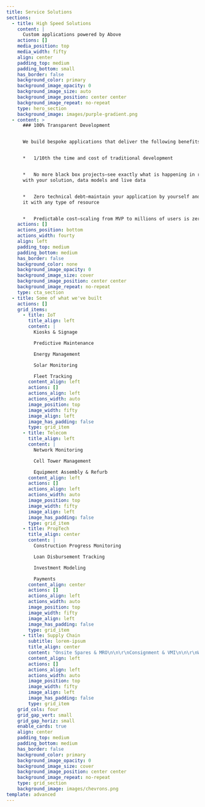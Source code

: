 ```yaml
---
title: Service Solutions
sections:
  - title: High Speed Solutions
    content: |
      Custom applications powered by Above
    actions: []
    media_position: top
    media_width: fifty
    align: center
    padding_top: medium
    padding_bottom: small
    has_border: false
    background_color: primary
    background_image_opacity: 0
    background_image_size: auto
    background_image_position: center center
    background_image_repeat: no-repeat
    type: hero_section
    background_image: images/purple-gradient.png
  - content: >
      ### 100% Transparent Development


      We build bespoke applications that deliver the following benefits:


      *   1/10th the time and cost of traditional development


      *   No more black box projects—see exactly what is happening in real time
      with your solution, data models and live data


      *   Zero technical debt—maintain your application by yourself and extend
      it with any type of resource


      *   Predictable cost—scaling from MVP to millions of users is zero mystery
    actions: []
    actions_position: bottom
    actions_width: fourty
    align: left
    padding_top: medium
    padding_bottom: medium
    has_border: false
    background_color: none
    background_image_opacity: 0
    background_image_size: cover
    background_image_position: center center
    background_image_repeat: no-repeat
    type: cta_section
  - title: Some of what we've built
    actions: []
    grid_items:
      - title: IoT
        title_align: left
        content: |
          Kiosks & Signage

          Predictive Maintenance

          Energy Management

          Solar Monitoring

          Fleet Tracking
        content_align: left
        actions: []
        actions_align: left
        actions_width: auto
        image_position: top
        image_width: fifty
        image_align: left
        image_has_padding: false
        type: grid_item
      - title: Telecom
        title_align: left
        content: |
          Network Monitoring

          Cell Tower Management

          Equipment Assembly & Refurb
        content_align: left
        actions: []
        actions_align: left
        actions_width: auto
        image_position: top
        image_width: fifty
        image_align: left
        image_has_padding: false
        type: grid_item
      - title: PropTech
        title_align: center
        content: |
          Construction Progress Monitoring

          Loan Disbursement Tracking

          Investment Modeling

          Payments
        content_align: center
        actions: []
        actions_align: left
        actions_width: auto
        image_position: top
        image_width: fifty
        image_align: left
        image_has_padding: false
        type: grid_item
      - title: Supply Chain
        subtitle: lorem-ipsum
        title_align: center
        content: "Onsite Spares & MRO\n\n\r\nConsignment & VMI\n\n\r\nWarehouse Management\n\n\r\nTransportation Management\r\n\r\nReverse Logistics\n"
        content_align: left
        actions: []
        actions_align: left
        actions_width: auto
        image_position: top
        image_width: fifty
        image_align: left
        image_has_padding: false
        type: grid_item
    grid_cols: four
    grid_gap_vert: small
    grid_gap_horiz: small
    enable_cards: true
    align: center
    padding_top: medium
    padding_bottom: medium
    has_border: false
    background_color: primary
    background_image_opacity: 0
    background_image_size: cover
    background_image_position: center center
    background_image_repeat: no-repeat
    type: grid_section
    background_image: images/chevrons.png
template: advanced
---
```

